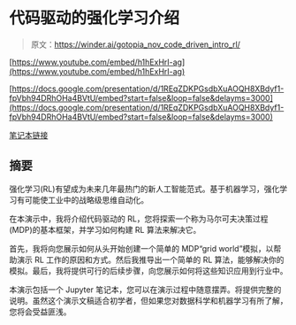 # 代码驱动的强化学习介绍

> 原文：<https://winder.ai/gotopia_nov_code_driven_intro_rl/>

[https://www.youtube.com/embed/h1hExHrI-ag](https://www.youtube.com/embed/h1hExHrI-ag)

[https://docs.google.com/presentation/d/1REqZDKPGsdbXuAOQH8XBdyf1-fpVbh94DRhOHa4BVtU/embed?start=false&loop=false&delayms=3000](https://docs.google.com/presentation/d/1REqZDKPGsdbXuAOQH8XBdyf1-fpVbh94DRhOHa4BVtU/embed?start=false&loop=false&delayms=3000)

[笔记本链接](https://github.com/philwinder/presentation-intro-rl-code)

## 摘要

强化学习(RL)有望成为未来几年最热门的新人工智能范式。基于机器学习，强化学习有可能使工业中的战略级思维自动化。

在本演示中，我将介绍代码驱动的 RL，您将探索一个称为马尔可夫决策过程(MDP)的基本框架，并学习如何构建 RL 算法来解决它。

首先，我将向您展示如何从头开始创建一个简单的 MDP“grid world”模拟，以帮助演示 RL 工作的原因和方式。然后我推导出一个简单的 RL 算法，能够解决你的模拟。最后，我将提供可行的后续步骤，向您展示如何将这些知识应用到行业中。

本演示包括一个 Jupyter 笔记本，您可以在演示过程中随意摆弄。将提供完整的说明。虽然这个演示文稿适合初学者，但如果您对数据科学和机器学习有所了解，您将会受益匪浅。